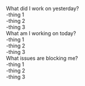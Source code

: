 What did I work on yesterday?  
-thing 1  
-thing 2  
-thing 3  
What am I working on today?  
-thing 1  
-thing 2  
-thing 3  
What issues are blocking me?  
-thing 1  
-thing 2  
-thing 3  